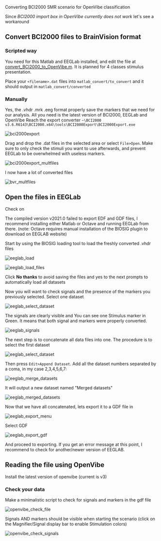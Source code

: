 Converting BCI2000 SMR scenario for OpenVibe classification

Since *BCI2000 import box in OpenVibe currently does not work* let\'s see a workaround

## Convert BCI2000 files to BrainVision format

### Scripted way

You need for this Matlab and EEGLab installed, and edit the file at [convert_BCI2000_to_OpenVibe.m](matlab_convert/convert_BCI2000_to_OpenVibe.m). It is planned for 4 classes stimulus presentation.

Place your `<filename>.dat` files into `matlab_convert/to_convert` and it should output in `matlab_convert/converted`

### Manually

Yes, the .vhdr .mrk .eeg format properly save the markers that we need for our analysis.
All you need is the latest version of BCI2000, EEGLab and OpenVibe
Reach the export converter `~\BCI2000 v3.6.R6143\BCI2000.x64\tools\BCI2000Export\BCI2000Export.exe`

![bci2000export](img/bci2000export.png)

Drag and drop the .dat files in the selected area or select    `File>Open`. Make sure to only check the stimuli you want to use afterwards, and prevent EEGLab to be overwhelmed with useless markers.

![bci2000export_multfiles](img/bci2000export_multfiles.png)

I now have a lot of converted files

![bvr_multfiles](img/bvr_multfiles.png)

## Open the files in EEGLab

Check on 

[EEGLab download page]: https://sccn.ucsd.edu/eeglab/downloadtoolbox.php

The compiled version v2021.0 failed to export EDF and GDF files, I recommend installing either Matlab or Octave and running EEGLab from there. (note: Octave requires manual installation of the BIOSIG plugin to download on EEGLAB website)

Start by using the BIOSIG loading tool to load the freshly converted .vhdr files

![eeglab_load](img/eeglab_load.png)

![eeglab_load_files](img/eeglab_load_files.png)

Click **No thanks** to avoid saving the files and yes to the next prompts to automatically load all datasets

Now you will want to check signals and the presence of the markers you previously selected. 
Select one dataset

![eeglab_select_dataset](img/eeglab_select_dataset.png)

The signals are clearly visible and You can see one Stimulus marker in Green. It means that both signal and markers were properly converted.

![eeglab_signals](img/eeglab_signals.png)

The next step is to concatenate all data files into one. The procedure is to select the first dataset

![eeglab_select_dataset](img/eeglab_select_dataset.png)

Then press `Edit>Append Dataset`. Add all the dataset numbers separated by a coma, in my case 2,3,4,5,6,7:

![eeglab_merge_datasets](img/eeglab_merge_datasets.png)

It will output a new dataset named "Merged datasets"

![eeglab_merged_datasets](img/eeglab_merged_datasets.png)

Now that we have all concatenated, lets export it to a GDF file in 

![eeglab_export_menu](img/eeglab_export_menu.png)

Select GDF

![eeglab_export_gdf](img/eeglab_export_gdf.png)

And proceed to exporting.
If you get an error message at this point, I recommend to check for another/newer version of EEGLAB.

## Reading the file using OpenVibe 

Install the latest version of openvibe (current is v3)

### Check your data

Make a minimalistic script to check for signals and markers in the gdf file



![openvibe_check_file](img/openvibe_check_file.png)

Signals AND markers should be visible when starting the scenario (click on the Magnifier/Signal display bar to enable Stimulation colors)

![openvibe_check_signals](img/openvibe_check_signals.png)